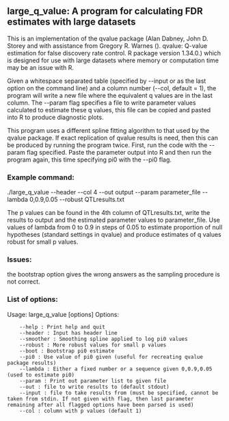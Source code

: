 ## large_q_value: A program for calculating FDR estimates with large datasets

This is an implementation of the qvalue package (Alan Dabney, John D. Storey and with assistance from Gregory R. Warnes (). qvalue: Q-value estimation for false discovery rate control. R package version 1.34.0.) which is designed for use with large datasets where memory or computation time may be an issue with R.

Given a whitespace separated table (specified by --input or as the last option on the command line) and a column number (--col, default = 1), the program will write a new file where the equivalent q values are in the last column. The --param flag specifies a file to write parameter values calculated to estimate these q values, this file can be copied and pasted into R to produce diagnostic plots.

This program uses a different spline fitting algorithm to that used by the qvalue package. If exact replication of qvalue results is need, then this can be produced by running the program twice. First, run the code with the --param flag specified. Paste the parameter output into R and then run the program again, this time specifying pi0 with the --pi0 flag.

### Example command:

./large_q_value --header --col 4 --out output --param parameter_file --lambda 0,0.9,0.05 --robust QTLresults.txt

The p values can be found in the 4th column of QTLresults.txt, write the results to output and the estimated parameter values to parameter_file. Use values of lambda from 0 to 0.9 in steps of 0.05 to estimate proportion of null hypotheses (standard settings in qvalue) and produce estimates of q values robust for small p values.

### Issues:

the bootstrap option gives the wrong answers as the sampling procedure is not correct.

### List of options:

Usage: large_q_value [options]
Options:

```
    --help : Print help and quit
    --header : Input has header line
    --smoother : Smoothing spline applied to log pi0 values
    --robust : More robust values for small p values
    --boot : Bootstrap pi0 estimate
    --pi0 : Use value of pi0 given (useful for recreating qvalue package results)
    --lambda : Either a fixed number or a sequence given 0,0.9,0.05 (used to estimate pi0)
    --param : Print out parameter list to given file
    --out : file to write results to (default stdout)
    --input : file to take results from (must be specified, cannot be taken from stdin. If not given with flag, then last parameter remaining after all flagged options have been parsed is used)
    --col : column with p values (default 1)
```
